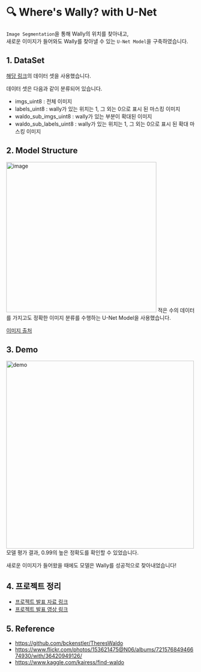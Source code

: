 # 🔍 Where's Wally? with U-Net
`Image Segmentation`을 통해 Wally의 위치를 찾아내고,  
새로운 이미지가 들어와도 Wally를 찾아낼 수 있는 `U-Net Model`을 구축하였습니다.

## 1. DataSet
[해당 링크](https://www.kaggle.com/kairess/find-waldo)의 데이터 셋을 사용했습니다.  

데이터 셋은 다음과 같이 분류되어 있습니다.
* imgs_uint8 : 전체 이미지
* labels_uint8 : wally가 있는 위치는 1, 그 외는 0으로 표시 된 마스킹 이미지
* waldo_sub_imgs_uint8 : wally가 있는 부분이 확대된 이미지
* waldo_sub_labels_uint8 : wally가 있는 위치는 1, 그 외는 0으로 표시 된 확대 마스킹 이미지

## 2. Model Structure
<img width="400" alt="image" src="https://user-images.githubusercontent.com/75603262/124211042-6df65600-db27-11eb-9dcb-11dc8cd0aac1.png">  
적은 수의 데이터를 가지고도 정확한 이미지 분류를 수행하는 U-Net Model을 사용했습니다.  

[이미지 출처](https://medium.com/@msmapark2/u-net-%EB%85%BC%EB%AC%B8-%EB%A6%AC%EB%B7%B0-u-net-convolutional-networks-for-biomedical-image-segmentation-456d6901b28a)

## 3. Demo
<img width="500" alt="demo" src="https://user-images.githubusercontent.com/75603262/124211573-4b187180-db28-11eb-9e7e-14ad13cc475b.png">
모델 평가 결과, 0.99의 높은 정확도를 확인할 수 있었습니다.  

새로운 이미지가 들어왔을 때에도 모델은 Wally를 성공적으로 찾아내었습니다!

## 4. 프로젝트 정리
- [프로젝트 발표 자료 링크](https://github.com/hyewonsonn/Project4_where-s_wally/blob/main/AI_02_%E1%84%89%E1%85%A9%E1%86%AB%E1%84%92%E1%85%A8%E1%84%8B%E1%85%AF%E1%86%AB_Section4(%E1%84%89%E1%85%AE%E1%84%8C%E1%85%A5%E1%86%BC).pdf)
- [프로젝트 발표 영상 링크](https://youtu.be/kNREu3zikb4)

## 5. Reference
* https://github.com/bckenstler/TheresWaldo
* https://www.flickr.com/photos/153621475@N06/albums/72157684946674930/with/36420949126/
* https://www.kaggle.com/kairess/find-waldo
